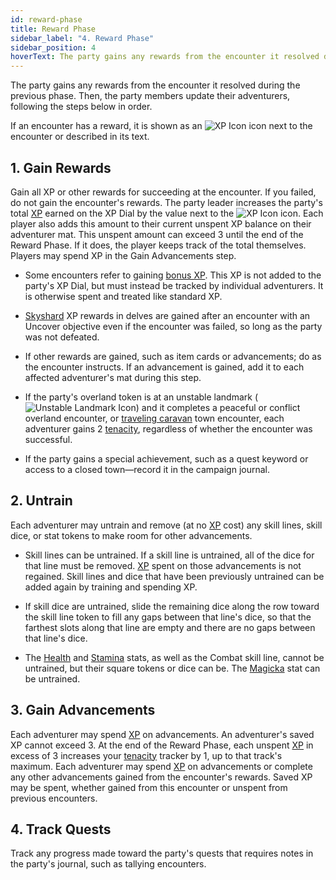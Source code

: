 ```yaml
---
id: reward-phase
title: Reward Phase
sidebar_label: "4. Reward Phase"
sidebar_position: 4
hoverText: The party gains any rewards from the encounter it resolved during the previous phase.
---
```


The party gains any rewards from the encounter it resolved during the previous phase. Then, the party members update their adventurers, following the steps below in order.

If an encounter has a reward, it is shown as an <img src="/icons/xp.svg" alt="XP Icon" className="icon-svg" /> icon next to the encounter or described in its text.

## 1. Gain Rewards

Gain all XP or other rewards for succeeding at the encounter. If you failed, do not gain the encounter's rewards. The party leader increases the party's total [XP](/docs/glossary/xp) earned on the XP Dial by the value next to the <img src="/icons/xp.svg" alt="XP Icon" className="icon-svg" /> icon. Each player also adds this amount to their current unspent XP balance on their adventurer mat. This unspent amount can exceed 3 until the end of the Reward Phase. If it does, the player keeps track of the total themselves. Players may spend XP in the Gain Advancements step.

- Some encounters refer to gaining [bonus XP](/docs/glossary/bonus-xp). This XP is not added to the party's XP Dial, but must instead be tracked by individual adventurers. It is otherwise spent and treated like standard XP.

- [Skyshard](/docs/battles/types/delve/skyshard) XP rewards in delves are gained after an encounter with an Uncover objective even if the encounter was failed, so long as the party was not defeated.

- If other rewards are gained, such as item cards or advancements; do as the encounter instructs. If an advancement is gained, add it to each affected adventurer's mat during this step.

- If the party's overland token is at an unstable landmark (<img src="/icons/unstable-landmark.svg" alt="Unstable Landmark Icon" className="icon-svg" />) and it completes a peaceful or conflict overland encounter, or [traveling caravan](/docs/campaign/day/encounter-phase/traveling-caravan) town encounter, each adventurer gains 2 [tenacity](/docs/glossary/tenacity), regardless of whether the encounter was successful.

- If the party gains a special achievement, such as a quest keyword or access to a closed town—record it in the campaign journal.

## 2. Untrain

Each adventurer may untrain and remove (at no [XP](/docs/glossary/xp) cost) any skill lines, skill dice, or stat tokens to make room for other advancements.

- Skill lines can be untrained. If a skill line is untrained, all of the dice for that line must be removed. [XP](/docs/glossary/xp) spent on those advancements is not regained. Skill lines and dice that have been previously untrained can be added again by training and spending XP.

- If skill dice are untrained, slide the remaining dice along the row toward the skill line token to fill any gaps between that line's dice, so that the farthest slots along that line are empty and there are no gaps between that line's dice.

- The [Health](/docs/adventurer/stats/health) and [Stamina](/docs/adventurer/stats/stamina) stats, as well as the Combat skill line, cannot be untrained, but their square tokens or dice can be. The [Magicka](/docs/adventurer/stats/magicka) stat can be untrained.

## 3. Gain Advancements

Each adventurer may spend [XP](/docs/glossary/xp) on advancements. An adventurer's saved XP cannot exceed 3. At the end of the Reward Phase, each unspent [XP](/docs/glossary/xp) in excess of 3 increases your [tenacity](/docs/glossary/tenacity) tracker by 1, up to that track's maximum. Each adventurer may spend [XP](/docs/glossary/xp) on advancements or complete any other advancements gained from the encounter's rewards. Saved XP may be spent, whether gained from this encounter or unspent from previous encounters.

## 4. Track Quests

Track any progress made toward the party's quests that requires notes in the party's journal, such as tallying encounters.
